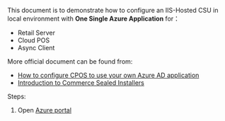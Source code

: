 This document is to demonstrate how to configure an IIS-Hosted CSU in local environment with <b>One Single Azure Application</b> for：
- Retail Server
- Cloud POS
- Async Client<br/>

More official document can be found from:
- [How to configure CPOS to use your own Azure AD application](https://community.dynamics.com/ax/b/axforretail/posts/how-to-point-cpos-to-use-your-own-azure-ad-application)<br>
- [Introduction to Commerce Sealed Installers](https://community.dynamics.com/ax/b/axforretail/posts/introducing-sealed-installers)<br/>

Steps:<br/>
1. Open [Azure portal](https://aad.portal.azure.com/)<br/>



        




    
    














